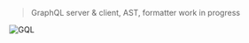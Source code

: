 > GraphQL server & client, AST, formatter work in progress

![GQL](https://cloud.githubusercontent.com/assets/6023117/11917963/ac1fdcbc-a725-11e5-9d97-b5d137b1fc16.png)
